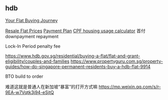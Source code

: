 ## hdb
[Your Flat Buying Journey](https://www.hdb.gov.sg/cs/infoweb/residential/buying-a-flat#/)

[Resale Flat Prices](https://services2.hdb.gov.sg/webapp/BB33RTIS/BB33SSearchWidget#/)
[](https://www.cpf.gov.sg/member/tools-and-services/calculators#/)
[Payment Plan](https://homes.hdb.gov.sg/home/calculator/payment-plan#/)
[CPF housing usage calculator](https://www.cpf.gov.sg/member/tools-and-services/calculators/cpf-housing-usage#/)
首付
downpayment
repayment

Lock-In Period penalty fee

https://www.hdb.gov.sg/residential/buying-a-flat/flat-and-grant-eligibility/couples-and-families
https://www.propertyguru.com.sg/property-guides/how-do-singapore-permanent-residents-buy-a-hdb-flat-9914

BTO build to order

难道这就是普通人在新加坡“暴富”的打开方式嘛
https://mp.weixin.qq.com/s/r-9EA-w7Vqtk3j94-eSjtQ
